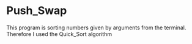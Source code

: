 # Push_Swap
This program is sorting numbers given by arguments from the terminal. Therefore I used the Quick_Sort algorithm

